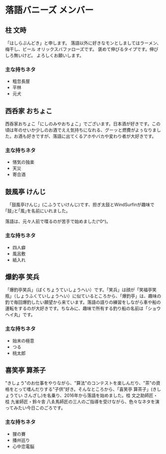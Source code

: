 # 落語バニーズ メンバー

## 柱 文時
「はしらぶんどき」と申します。
落語以外に好きなモンとしましてはラーメン、梅干し、ビール
オリックスバファローズです。
褒めて伸びるタイプです。伸びしろ無いけど。
よろしくお願いします。

### 主な持ちネタ
* 粗忽長屋
* 平林
* 元犬

## 西呑家 おちょこ
西呑家おちょこ「にしのみやおちょこ」でございます。日本酒が好きです。この頃は年のせいか少しのお酒でええ気持ちになれる、グーッと燃費がよぅなりました。お酒も好きですが、落語に出てくるアホやバカや変わり者が大好きです。

### 主な持ちネタ
* 悋気の独楽
* 天災
* 寄合酒

## 鼓風亭 けんじ
　「鼓風亭けんじ」(こふうていけんじ)です、担ぎ太鼓とWindSurfinが趣味で｢鼓｣と｢風｣を名前にいれました。
 
 落語は、元々人前で喋るのが苦手で始めました(^0^)。

### 主な持ちネタ
* 四人癖
* 風呂敷
* 紙入れ

## 爆釣亭 笑兵

「爆釣亭笑兵」（ばくちょうていしょうへい）です。「笑兵」は顔が「笑福亭笑瓶」（しょうふくていしょうへい）に似ているところから、「爆釣亭」は、趣味の釣で毎回爆釣したい願望から来ています。落語の語りの練習をしながら車や船の運転をするのが大好きです。ちなみに、趣味で所有する釣り船の名前は「ショウヘイ丸」です。

### 主な持ちネタ
* 始末の極意
* つる
* 桃太郎

## 喜笑亭 算茶子

"きしょう"のお仕事をやりながら、"算法"のコンテストを楽しんだり、"茶"の資格をとって嗜んだりする"子供"好き。そんなところから、「喜笑亭 算茶子」(きしょうてい さんざし)を名乗り、2016年から落語を始めました。桂 文之助師匠・桂 九雀師匠・鈴々舎 八ゑ馬師匠の三人のご指導を受けながら、色々なネタを演ってみたい今日このごろです。

### 主な持ちネタ

* 狸の賽
* 播州巡り
* 心中恋電脳
